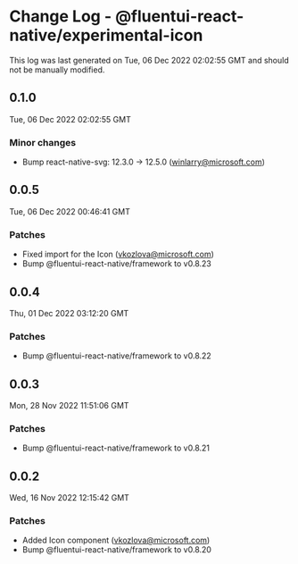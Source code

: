 # Change Log - @fluentui-react-native/experimental-icon

This log was last generated on Tue, 06 Dec 2022 02:02:55 GMT and should not be manually modified.

<!-- Start content -->

## 0.1.0

Tue, 06 Dec 2022 02:02:55 GMT

### Minor changes

- Bump react-native-svg: 12.3.0 -> 12.5.0 (winlarry@microsoft.com)

## 0.0.5

Tue, 06 Dec 2022 00:46:41 GMT

### Patches

- Fixed import for the Icon (vkozlova@microsoft.com)
- Bump @fluentui-react-native/framework to v0.8.23

## 0.0.4

Thu, 01 Dec 2022 03:12:20 GMT

### Patches

- Bump @fluentui-react-native/framework to v0.8.22

## 0.0.3

Mon, 28 Nov 2022 11:51:06 GMT

### Patches

- Bump @fluentui-react-native/framework to v0.8.21

## 0.0.2

Wed, 16 Nov 2022 12:15:42 GMT

### Patches

- Added Icon component (vkozlova@microsoft.com)
- Bump @fluentui-react-native/framework to v0.8.20
